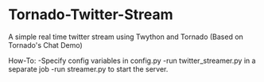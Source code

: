 Tornado-Twitter-Stream
======================

A simple real time twitter stream using Twython and Tornado (Based on Tornado's Chat Demo)

How-To:
-Specify config variables in config.py
-run twitter_streamer.py in a separate job
-run streamer.py to start the server.
